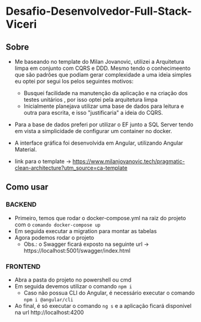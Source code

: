 # Desafio-Desenvolvedor-Full-Stack-Viceri

## Sobre
- Me baseando no template do Milan Jovanovic, utilizei a Arquitetura limpa em conjunto com CQRS e DDD. Mesmo tendo o conhecimeento que são padrões que podiam gerar complexidade a uma ideia simples eu optei por segui los pelos seguintes motivos:
  - Busquei facilidade na manutenção da aplicação e na criação dos testes unitários , por isso optei pela arquitetura limpa
  - Inicialmente planejava utilizar uma base de dados para leitura e outra para escrita, e isso "justificaria" a ideia do CQRS.
- Para a base de dados preferi por utilizar o EF junto a SQL Server tendo em vista a simplicidade de configurar um container no docker.
- A interface gráfica foi desenvolvida em Angular, utilizando Angular Material.

- link para o template -> https://www.milanjovanovic.tech/pragmatic-clean-architecture?utm_source=ca-template

## Como usar

### BACKEND
- Primeiro, temos que rodar o docker-compose.yml na raiz do projeto com o ```comando docker-compose up```
- Em seguida executar a migration para montar as tabelas
- Agora podemos rodar o projeto
  - Obs.: o Swagger ficará exposto na seguinte url -> https://localhost:5001/swagger/index.html

### FRONTEND
- Abra a pasta do projeto no powershell ou cmd
- Em seguida devemos utilizar o comando  ```npm i```
  - Caso não possua CLI do Angular, é necessário executar o comando ```npm i @angular/cli```
- Ao final, é só executar o comando ```ng s``` e a aplicação ficará disponível na url http://localhost:4200
